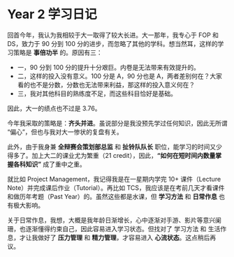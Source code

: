 # Year 2 学习日记

回首今年，我认为我相较于大一取得了较大长进。大一那年，我专心于 FOP 和 DS，致力于 90 分到 100 分的进步，而忽略了其他的学科。想当然耳，这样的学习策略是 **事倍功半** 的。原因有三：

- 一，90 分到 100 分的提升十分艰巨。内卷是无法带来有效提升的。
- 二，这样的投入没有意义。100 分是 A，90 分也是 A，两者差别何在？大家看的也不是分数，分数也无法带来利益，那这样的投入意义何在？
- 三，我对其他科目的熟练度不足，而这些科目恰好是基础。

因此，大一的绩点也不过是 3.76。

今年我采取的策略是：**齐头并进**。虽说部分是我没预先学过任何知识，因此无所谓 “偏心”，但也与我对大一惨状的复盘有关。

此外，由于我身兼 **全辩赛会策划部总监** 和 **扯铃队队长** 职位，能学习的时间又少得多了。加上大二的课业尤为繁重（21 credit），因此，**“如何在短时间内数量掌握各科知识”** 成了重中之重。

就比如 Project Management，我记得我是在一星期内学完 10+ 课件（Lecture Note）并完成课后作业（Tutorial）。再比如 TCS，我应该是在考前几天才看课件和做历年考题（Past Year）的。虽然这些都是水课，但 **学习方法** 和 **日常作息** 也有极大影响。

关于日常作息，我想，大概是我年龄日渐增长，心中逐渐对手游、影片等意兴阑珊，也逐渐懂得约束自己，因此容易进入学习状态。但找对了 学习方法 和 生活作息，才让我做好了 **压力管理** 和 **精力管理**，才容易进入 **心流状态**。这点稍后再议。